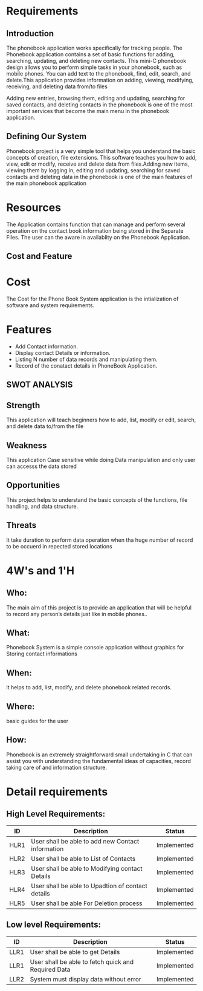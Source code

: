 # Requirements
## Introduction
The phonebook application works specifically for tracking people. The Phonebook application contains a set of basic functions for adding, searching, updating, and deleting new contacts. This mini-C phonebook design allows you to perform simple tasks in your phonebook, such as mobile phones. You can add text to the phonebook, find, edit, search, and delete.This application provides information on adding, viewing, modifying, receiving, and deleting data from/to files
 
Adding new entries, browsing them, editing and updating, searching for saved contacts, and deleting contacts in the phonebook is one of the most important services that become the main menu in the phonebook application.
 
 

## Defining Our System

Phonebook project is a very simple tool that helps you understand the basic concepts of creation, file extensions. This software teaches you how to add, view, edit or modify, receive and delete data from files.Adding new items, viewing them by logging in, editing and updating, searching for saved contacts and deleting data in the phonebook is one of the main features of the main phonebook application

# Resources
The Application contains function that can manage and perform several operation on the contact book information being stored in the Separate Files. The user can the aware in availablity on the Phonebook Application.

## Cost and Feature
 # Cost
The Cost for the Phone Book System application is the intialization of software and system requirements.

 # Features
* Add Contact information.
* Display contact Details or information.
* Listing N number of data records and manipulating them.
* Record of the conatact details in PhoneBook Application.
    
    
## SWOT ANALYSIS
## Strength

This application will teach beginners how to add, list, modify or edit, search, and delete data to/from the file

## Weakness
 
 This application Case sensitive while doing Data manipulation and only user can accesss the data stored

## Opportunities

This project helps to understand the basic concepts of the functions, file handling, and data structure.

## Threats

It take duration to perform data operation when tha huge number of record to be occuerd in repected stored locations  

# 4W&#39;s and 1&#39;H

## Who:

The main aim of this project is to provide an application that will be helpful to record any person’s details just like in mobile phones..

## What:

 Phonebook System is a simple console application without graphics for Storing contact informations

## When:

 it helps to add, list, modify, and delete phonebook related records.

## Where:

basic guides for the user 

## How:

Phonebook is an extremely straightforward small undertaking in C that can assist you with understanding the fundamental ideas of capacities, record taking care of and information structure. 

# Detail requirements
## High Level Requirements:
|ID| Description	| Status |
|----------------|-----------------------------------------|--------------|
| HLR1	| User shall be able to add new Contact information | Implemented |
| HLR2	| User shall be able to List of Contacts | 	Implemented |
| HLR3	| User shall be able to Modifying contact Details |	Implemented |
| HLR4	| User shall be able to Upadtion of contact details  |	Implemented|
| HLR5	| User shall be able For Deletion process| Implemented |


##  Low level Requirements:
| ID |	 Description	| Status |
|------|--------------------------------------------------------|--------------|
| LLR1 |	User shall be able to get Details	|Implemented |
| LLR1	| User shall be able to fetch quick  and Required Data |	Implemented |
| LLR2	| System must display data without error	|Implemented |

